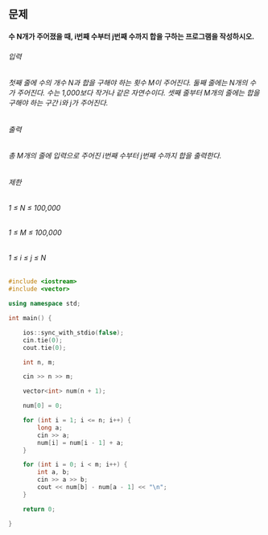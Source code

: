 ## 문제
#### 수 N개가 주어졌을 때, i번째 수부터 j번째 수까지 합을 구하는 프로그램을 작성하시오.

###### 입력
###### 첫째 줄에 수의 개수 N과 합을 구해야 하는 횟수 M이 주어진다. 둘째 줄에는 N개의 수가 주어진다. 수는 1,000보다 작거나 같은 자연수이다. 셋째 줄부터 M개의 줄에는 합을 구해야 하는 구간 i와 j가 주어진다.

###### 출력
###### 총 M개의 줄에 입력으로 주어진 i번째 수부터 j번째 수까지 합을 출력한다.

###### 제한
###### 1 ≤ N ≤ 100,000
###### 1 ≤ M ≤ 100,000
###### 1 ≤ i ≤ j ≤ N

```c++
#include <iostream>
#include <vector>

using namespace std;

int main() {

    ios::sync_with_stdio(false);
    cin.tie(0);
    cout.tie(0);

    int n, m;

    cin >> n >> m;

    vector<int> num(n + 1);

    num[0] = 0;

    for (int i = 1; i <= n; i++) {
        long a;
        cin >> a;
        num[i] = num[i - 1] + a;
    }

    for (int i = 0; i < m; i++) {
        int a, b;
        cin >> a >> b;
        cout << num[b] - num[a - 1] << "\n";
    }

    return 0;

}
```
